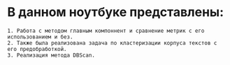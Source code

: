 # В данном ноутбуке представлены:
    1. Работа с методом главным компоннент и сравнение метрик с его использованием и без.
    2. Также была реализована задача по кластеризации корпуса текстов с его предобработкой.
    3. Реализация метода DBScan.
